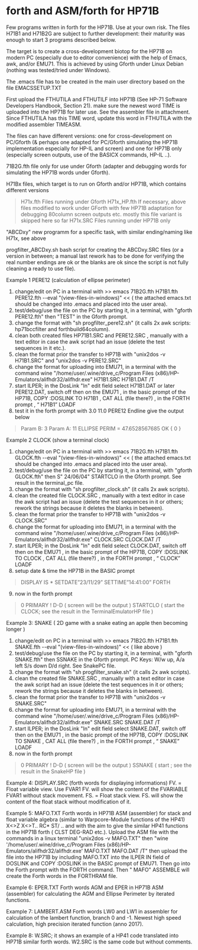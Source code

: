 # forth and ASM/forth for HP71B

Few programs written in forth for the HP71B. Use at your own risk.
The files H71B1 and H71B2G are subject to further development: their maturity was enough to start 3 programs described below.

The target is to create a cross-development biotop for the HP71B on modern PC (especially due to editor convenience) with the help of Emacs, awk, and/or EMU71.
This is achieved by using Gforth under Linux Debian (nothing was tested/tried under Windows).

The .emacs file has to be created in the main user directory based on the file EMACSSETUP.TXT

First upload the FTHUTILA and FTHUTILF into HP71B (See HP-71 Software Developers Handbook, Section 21). make sure the newest word TIME is uploaded into the HP71B for later use. See the assembler file in attachment. Since FTHUTILA has this TIME word, update this word in FTHUTILA with the modified assembler TIMEASM.

The files can have different versions: one for cross-development on PC/Gforth (& perhaps one adapted for PC/Gforth simulating the HP71B implementation especially for HP-IL and screen) and one for HP71B only (especially screen outputs, use of the BASICX commands, HP-IL ..).

71B2G.fth file only for use under Gforth (adapter and debugging words for simulating the HP71B words under Gforth).

H71Bx files, which target is to run on Gforth and/or HP71B, which contains different versions
> H71x.fth        Files running under Gforth
> H71x_HP.fth     If necessary, above files modified to work under GForth with few HP71B adaptation for debugging 80column screen outputs etc. mostly this file variant is skipped here so far
> H71x.SRC       Files running under HP71B only
  
"ABCDxy" new programm for a specific task, with similar ending/naming like H71x, see above

progfilter_ABCDxy.sh  bash script for creating the ABCDxy.SRC files (or a version in between; a manual last rework has to be done for verifying the real number endings are ok or the blanks are ok since the script is not fully cleaning a ready to use file).

Example 1 PERE12 (calculation of ellipse perimeter)
1. change/edit on PC in a terminal with >> emacs 71B2G.fth H71B1.fth PERE12.fth --eval "(view-files-in-windows)" <<  ( the attached emacs.txt should be changed into .emacs and placed into the user area).
2. test/debug/use the file on the PC by starting it, in a terminal, with "gforth PERE12.fth" then "TEST" in the Gforth prompt.
3. change the format with "sh progfilter_pere12.sh" (it calls 2x awk scripts: hp71bccfilter and forthbuild64column).
4. clean both created files HP71B1.SRC and PERE12.SRC , manually with a text editor in case the awk script had an issue (delete the test sequences in it etc.).
5. clean the format prior the transfer to HP71B with "unix2dos -v H71B1.SRC" and "unix2dos -v PERE12.SRC"
6. change the format for uploading into EMU71, in a terminal with the command wine "/home/user/.wine/drive_c/Program Files (x86)/HP-Emulators/alifhdr32/alifhdr.exe" H71B1.SRC H71B1.DAT /T
7. start ILPER; in the DosLink "In" edit field select H71B1.DAT or later PERE12.DAT,  switch off then on the EMU71  ,  in the basic prompt of the HP71B,  COPY :DOSLINK TO H71B1  ,  CAT ALL (file there?)  ,  in the FORTH prompt  ,  “ H71B1” LOADF 
8. test it in the forth prompt with  3.0 11.0 PERE12 Endline give the output below
> Param B: 3 
> Param A: 11 
> ELLIPSE PERIM = 47.6528567685  OK { 0 }

Example 2 CLOCK (show a terminal clock)
1. change/edit on PC in a terminal with >> emacs 71B2G.fth H71B1.fth GLOCK.fth --eval "(view-files-in-windows)" <<  ( the attached emacs.txt should be changed into .emacs and placed into the user area).
2. test/debug/use the file on the PC by starting it, in a terminal, with "gforth GLOCK.fth" then S" 24/06/04" STARTCLO in the Gforth prompt. See result in the terminal_pc file.
3. change the format with "sh progfilter_clock.sh" (it calls 2x awk scripts).
4. clean the created file CLOCK.SRC , manually with a text editor in case the awk script had an issue (delete the test sequences in it or others; rework the strings because it deletes the blanks in between).
5. clean the format prior the transfer to HP71B with "unix2dos -v CLOCK.SRC"
6. change the format for uploading into EMU71, in a terminal with the command wine "/home/user/.wine/drive_c/Program Files (x86)/HP-Emulators/alifhdr32/alifhdr.exe" CLOCK.SRC CLOCK.DAT /T
7. start ILPER; in the DosLink "In" edit field select CLOCK.DAT,  switch off then on the EMU71  ,  in the basic prompt of the HP71B,  COPY :DOSLINK TO CLOCK  ,  CAT ALL (file there?)  ,  in the FORTH prompt  ,  “ CLOCK” LOADF 
8. setup date & time the HP71B in the BASIC prompt
>DISPLAY IS *
>SETDATE”23/11/29”
>SETTIME”14:41:00”
>FORTH
9. now in the forth prompt
>0 PRIMARY !
>D-D              ( screen will be the output )
>STARTCLO         ( start the CLOCK; see the result in the TerminalEmulatorHP file )

Example 3: SNAKE  ( 2D game with a snake eating an apple then becoming longer )
1. change/edit on PC in a terminal with >> emacs 71B2G.fth H71B1.fth SNAKE.fth --eval "(view-files-in-windows)" << ( like above )
2. test/debug/use the file on the PC by starting it, in a terminal, with "gforth SNAKE.fth" then SSNAKE in the Gforth prompt. PC Keys: W/w up, A/a left S/s down D/d right. See SnakePC file.
3. change the format with "sh progfilter_snake.sh" (it calls 2x awk scripts).
4. clean the created file SNAKE.SRC , manually with a text editor in case the awk script had an issue (delete the test sequences in it or others; rework the strings because it deletes the blanks in between).
5. clean the format prior the transfer to HP71B with "unix2dos -v SNAKE.SRC"
6. change the format for uploading into EMU71, in a terminal with the command wine "/home/user/.wine/drive_c/Program Files (x86)/HP-Emulators/alifhdr32/alifhdr.exe" SNAKE.SRC SNAKE.DAT /T
7. start ILPER; in the DosLink "In" edit field select SNAKE.DAT,  switch off then on the EMU71  ,  in the basic prompt of the HP71B,  COPY :DOSLINK TO SNAKE  ,  CAT ALL (file there?)  ,  in the FORTH prompt  ,  “ SNAKE” LOADF 
8. now in the forth prompt
>0 PRIMARY !
>D-D              ( screen will be the output )
>SSNAKE           ( start ; see the result in the SnakeHP file )

Example 4: DISPLAY.SRC (forth words for displaying informations)
FV. = Float variable view. Use FVAR1 FV. will show the content of the FVARIABLE FVAR1 without stack movement.
FS. = Float stack view. FS. will show the content of the float stack without modification of it.

Example 5: MAFO.TXT
Forth words in HP71B ASM (assembler) for stack and float variable algebra (similar to Warpcore-Module functions of the HP41) X<>Z X<>T.. RC* ST/ .. and with the aim to give the similar HP41 functions in the HP71B forth ( CLST DEG-RAD etc.). Upload the ASM file with the commands in a linux terminal "unix2dos -v MAFO.TXT" then "wine '/home/user/.wine/drive_c/Program Files (x86)/HP-Emulators/alifhdr32/alifhdr.exe' MAFO.TXT MAFO.DAT /T" then upload the file into the HP71B by including MAFO.TXT into the ILPER IN field of DOSLINK and COPY :DOSLINK in the BASIC prompt of EMU71. Then go into the Forth prompt with the FORTH command. Then " MAFO" ASSEMBLE will create the Forth words in the FORTHRAM file.

Example 6: EPER.TXT
Forth words AGM and EPER in HP71B ASM (assembler) for calculating the AGM and Ellipse Perimeter by iterated functions.

Example 7: LAMBERT.ASM
Forth words LW0 and LW1 in assembler for calculation of the lambert function, branch 0 and -1. Newest high speed calculation, high precision iterated function (anno 2017).

Example 8: W.SRC; it shows an example of a HP41 code translated into HP71B similar forth words. W2.SRC is the same code but without comments.
